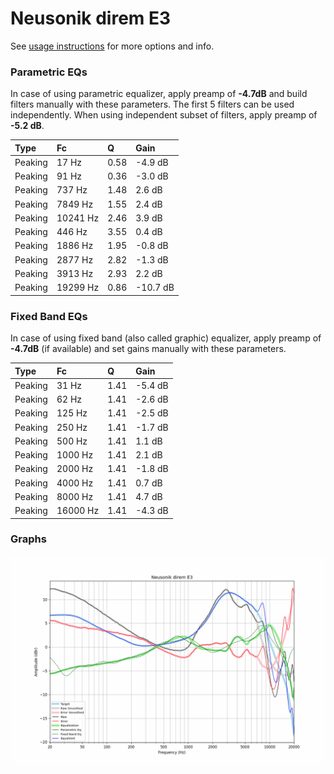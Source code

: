 # Neusonik direm E3
See [usage instructions](https://github.com/jaakkopasanen/AutoEq#usage) for more options and info.

### Parametric EQs
In case of using parametric equalizer, apply preamp of **-4.7dB** and build filters manually
with these parameters. The first 5 filters can be used independently.
When using independent subset of filters, apply preamp of **-5.2 dB**.

| Type    | Fc       |    Q | Gain     |
|:--------|:---------|:-----|:---------|
| Peaking | 17 Hz    | 0.58 | -4.9 dB  |
| Peaking | 91 Hz    | 0.36 | -3.0 dB  |
| Peaking | 737 Hz   | 1.48 | 2.6 dB   |
| Peaking | 7849 Hz  | 1.55 | 2.4 dB   |
| Peaking | 10241 Hz | 2.46 | 3.9 dB   |
| Peaking | 446 Hz   | 3.55 | 0.4 dB   |
| Peaking | 1886 Hz  | 1.95 | -0.8 dB  |
| Peaking | 2877 Hz  | 2.82 | -1.3 dB  |
| Peaking | 3913 Hz  | 2.93 | 2.2 dB   |
| Peaking | 19299 Hz | 0.86 | -10.7 dB |

### Fixed Band EQs
In case of using fixed band (also called graphic) equalizer, apply preamp of **-4.7dB**
(if available) and set gains manually with these parameters.

| Type    | Fc       |    Q | Gain    |
|:--------|:---------|:-----|:--------|
| Peaking | 31 Hz    | 1.41 | -5.4 dB |
| Peaking | 62 Hz    | 1.41 | -2.6 dB |
| Peaking | 125 Hz   | 1.41 | -2.5 dB |
| Peaking | 250 Hz   | 1.41 | -1.7 dB |
| Peaking | 500 Hz   | 1.41 | 1.1 dB  |
| Peaking | 1000 Hz  | 1.41 | 2.1 dB  |
| Peaking | 2000 Hz  | 1.41 | -1.8 dB |
| Peaking | 4000 Hz  | 1.41 | 0.7 dB  |
| Peaking | 8000 Hz  | 1.41 | 4.7 dB  |
| Peaking | 16000 Hz | 1.41 | -4.3 dB |

### Graphs
![](./Neusonik%20direm%20E3.png)